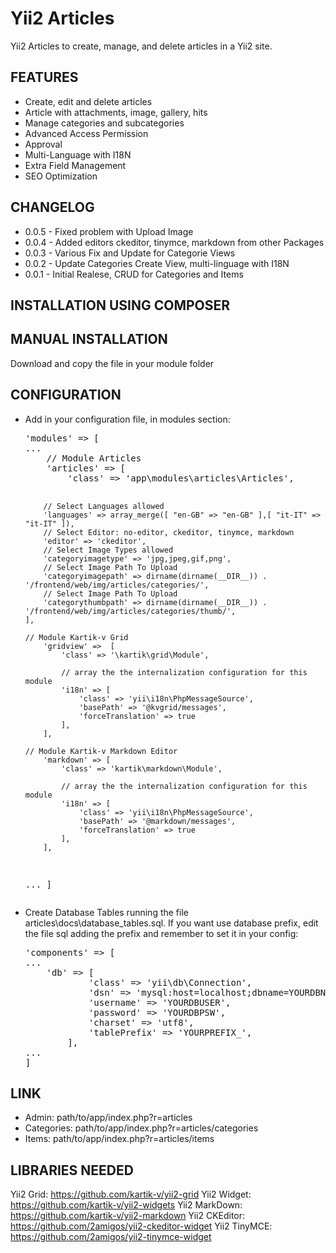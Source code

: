 Yii2 Articles
=============

Yii2 Articles to create, manage, and delete articles in a Yii2 site.

<h2>FEATURES</h2>

<ul>
  <li>Create, edit and delete articles</li>
  <li>Article with attachments, image, gallery, hits</li>
  <li>Manage categories and subcategories</li>
  <li>Advanced Access Permission</li>
  <li>Approval</li>
  <li>Multi-Language with I18N</li>
  <li>Extra Field Management</li>
  <li>SEO Optimization</li>
</ul>

<h2>CHANGELOG</h2>

<ul>
  <li>0.0.5 - Fixed problem with Upload Image</li>		
  <li>0.0.4 - Added editors ckeditor, tinymce, markdown from other Packages</li>		
  <li>0.0.3 - Various Fix and Update for Categorie Views</li>	
  <li>0.0.2 - Update Categories Create View, multi-linguage with I18N</li>
  <li>0.0.1 - Initial Realese, CRUD for Categories and Items</li>
</ul>

<h2>INSTALLATION USING COMPOSER</h2>

<h2>MANUAL INSTALLATION</h2>

Download and copy the file in your module folder

<h2>CONFIGURATION</h2>
<ul>

<li>Add in your configuration file, in modules section:
<pre>'modules' => [ 
...
	// Module Articles
	'articles' => [
		'class' => 'app\modules\articles\Articles',
		
		// Select Languages allowed
		'languages' => array_merge([ "en-GB" => "en-GB" ],[ "it-IT" => "it-IT" ]),			
		// Select Editor: no-editor, ckeditor, tinymce, markdown
		'editor' => 'ckeditor',
		// Select Image Types allowed
		'categoryimagetype' => 'jpg,jpeg,gif,png',
		// Select Image Path To Upload
		'categoryimagepath' => dirname(dirname(__DIR__)) . '/frontend/web/img/articles/categories/',
		// Select Image Path To Upload
		'categorythumbpath' => dirname(dirname(__DIR__)) . '/frontend/web/img/articles/categories/thumb/',
	],
	
	// Module Kartik-v Grid
		'gridview' =>  [
			'class' => '\kartik\grid\Module',
			
			// array the the internalization configuration for this module
			'i18n' => [
				'class' => 'yii\i18n\PhpMessageSource',
				'basePath' => '@kvgrid/messages',
				'forceTranslation' => true
			], 
		],
		
	// Module Kartik-v Markdown Editor
		'markdown' => [
			'class' => 'kartik\markdown\Module',
			
			// array the the internalization configuration for this module
			'i18n' => [
				'class' => 'yii\i18n\PhpMessageSource',
				'basePath' => '@markdown/messages',
				'forceTranslation' => true
			], 
		],
...
]</pre>
</li>

<li>Create Database Tables running the file articles\docs\database_tables.sql. If you want use database prefix, edit the file sql adding the prefix and remember to set it in your config:
<pre>
'components' => [
...
	'db' => [
            'class' => 'yii\db\Connection',
            'dsn' => 'mysql:host=localhost;dbname=YOURDBNAME',
            'username' => 'YOURDBUSER',
            'password' => 'YOURDBPSW',
            'charset' => 'utf8',
            'tablePrefix' => 'YOURPREFIX_',
        ],
...
]
</pre>
</li>
</ul>

<h2>LINK</h2>
<ul> 
  <li>Admin: path/to/app/index.php?r=articles</li>
  <li>Categories: path/to/app/index.php?r=articles/categories</li>
  <li>Items: path/to/app/index.php?r=articles/items</li>
</ul>


<h2>LIBRARIES NEEDED</h2>

Yii2 Grid: https://github.com/kartik-v/yii2-grid
Yii2 Widget: https://github.com/kartik-v/yii2-widgets
Yii2 MarkDown: https://github.com/kartik-v/yii2-markdown
Yii2 CKEditor: https://github.com/2amigos/yii2-ckeditor-widget
Yii2 TinyMCE: https://github.com/2amigos/yii2-tinymce-widget

